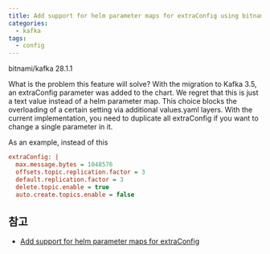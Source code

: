 ```yaml
---
title: Add support for helm parameter maps for extraConfig using bitnami
categories:
  - kafka
tags: 
  - config
---
```


bitnami/kafka 28.1.1

What is the problem this feature will solve?
With the migration to Kafka 3.5, an extraConfig parameter was added to the chart.
We regret that this is just a text value instead of a helm parameter map.
This choice blocks the overloading of a certain setting via additional values.yaml layers.
With the current implementation, you need to duplicate all extraConfig if you want to change a single parameter in it.

As an example, instead of this

```ini
extraConfig: |
  max.message.bytes = 1048576
  offsets.topic.replication.factor = 3
  default.replication.factor = 3
  delete.topic.enable = true
  auto.create.topics.enable = false
```

## 참고
- [Add support for helm parameter maps for extraConfig](https://github.com/bitnami/charts/issues/25646)
  